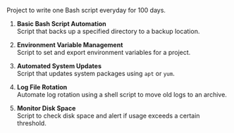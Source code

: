 Project to write one Bash script everyday for 100 days.

1. **Basic Bash Script Automation**  
   Script that backs up a specified directory to a backup location.

2. **Environment Variable Management**  
   Script to set and export environment variables for a project.

3. **Automated System Updates**  
   Script that updates system packages using `apt` or `yum`.

4. **Log File Rotation**  
   Automate log rotation using a shell script to move old logs to an archive.

5. **Monitor Disk Space**  
   Script to check disk space and alert if usage exceeds a certain threshold.
